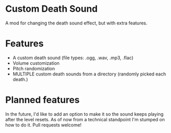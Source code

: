 # Custom Death Sound
A mod for changing the death sound effect, but with extra features.

# Features
- A custom death sound (file types: .ogg, .wav, .mp3, .flac)
- Volume customization
- Pitch randomization
- MULTIPLE custom death sounds from a directory (randomly picked each death.)

# Planned features
In the future, I'd like to add an option to make it so the sound keeps playing after the level resets. As of now from a technical standpoint I'm stumped on how to do it. Pull requests welcome!
